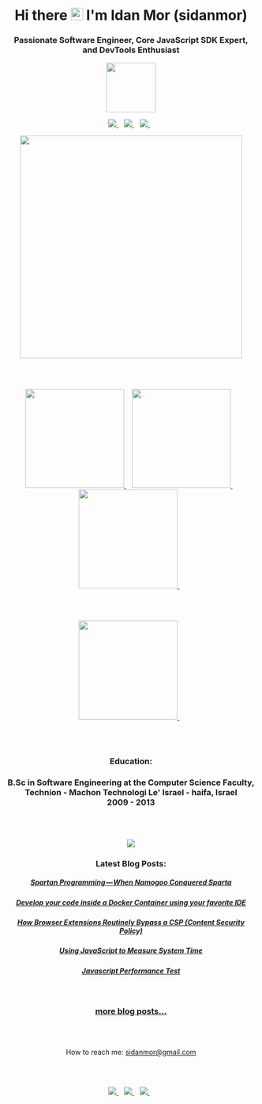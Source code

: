 <h1 align='center'>
  Hi there <a href="https://sidanmor.com/"><img src="https://media.giphy.com/media/hvRJCLFzcasrR4ia7z/giphy.gif"
      width="25px"></a> I'm Idan Mor (sidanmor)
</h1>

<h3 align='center'>
  Passionate Software Engineer, Core JavaScript SDK Expert, and DevTools Enthusiast
</h3>

<p align="center">
  <img src="https://media3.giphy.com/media/ln7z2eWriiQAllfVcn/200w.webp" width="100">
</p>

<p align='center'>
  <a href="https://sidanmor.com/">
    <img src="https://img.shields.io/badge/medium-%2312100E.svg?&style=for-the-badge&logo=medium&logoColor=white" />
  </a>&nbsp;&nbsp;
  <a href="https://stackoverflow.com/users/1118252/sidanmor">
    <img
      src="https://img.shields.io/badge/stack%20overflow-FE7A16?logo=stack-overflow&logoColor=white&style=for-the-badge" />
  </a>&nbsp;&nbsp;
  <a href="https://www.linkedin.com/in/idan-mor/">
    <img src="https://img.shields.io/badge/linkedin-%230077B5.svg?&style=for-the-badge&logo=linkedin&logoColor=white" />
  </a>&nbsp;&nbsp;

</p>

<p align="center">
  <img src="https://media.giphy.com/media/citBl9yPwnUOs/giphy.gif" width="450">
</p>

<br />
<br />

<p align="center">
  <a href="https://www.credly.com/badges/a9ab10f7-fb74-4b43-81cd-b2a1f855fbc5/public_url">
    <img src="https://images.credly.com/size/640x640/images/c7e9e836-0b6f-410d-b5fb-48297aa9c310/image.png" width="200">
  </a>&nbsp;&nbsp;

  <a href="https://www.credly.com/badges/dadb454c-b94a-427a-99ac-9c0f7af864ff/public_url">
    <img src="https://images.credly.com/size/340x340/images/690dd7e4-e88a-4e4e-8681-f3b9d1119b2e/image.png" width="200">
  </a>&nbsp;&nbsp;

  <a href="https://www.credly.com/org/microsoftgarage/badge/microsoft-global-hackathon-2024">
    <img src="https://images.credly.com/size/340x340/images/ac4d1eba-bbc1-42f9-aa64-d3149a99894a/image.png" width="200">
  </a>&nbsp;&nbsp;

  <p />

  <br />
  <br />

<p align="center">


  <a href="https://www.credly.com/badges/12d78629-f448-44c4-b9c9-ca620b4d456f/public_url">
    <img src="https://images.credly.com/size/680x680/images/552558a8-c905-4a43-ac5a-348657030cc9/image.png" width="200">
  </a>&nbsp;&nbsp;

  <p />

  <br />
  <br />

<h3 align='center'>
  Education:
</h3>
<h3 align='center'>
  B.Sc in Software Engineering at the Computer Science Faculty,<br />
  Technion - Machon Technologi Le' Israel - haifa, Israel<br />
  2009 - 2013
</h3>
<br />
<br />

<p align='center'>
  <img src="https://github-readme-stackoverflow.vercel.app/?userID=1118252&layout=xxxcompact">
</p>

<h3 align='center'>
  Latest Blog Posts:
</h3>

<h5 align='center'>
  <a href="https://sidanmor.com/when-namogoo-conquered-sparta-a7e62dec743b">Spartan Programming — When Namogoo Conquered
    Sparta</a>
</h5>

<h5 align='center'>
  <a href="https://sidanmor.com/run-and-debug-code-inside-docker-container-locally-5b121cfc858a">Develop your code
    inside a Docker Container using your favorite IDE</a>
</h5>

<h5 align='center'>
  <a href="https://sidanmor.com/how-browser-extensions-routinely-bypass-a-csp-content-security-policy-2d482767a672">How
    Browser Extensions Routinely Bypass a CSP (Content Security Policy)</a>
</h5>


<h5 align='center'>
  <a href="https://sidanmor.com/how-to-measure-cpu-time-via-javascript-43ca49382abf">Using JavaScript to Measure System
    Time</a>
</h5>


<h5 align='center'>
  <a href="https://sidanmor.com/javascript-performance-test-d09bde3c2976">Javascript Performance Test</a>
</h5>

<br />

<h3 align='center'>
  <a href="https://sidanmor.com">more blog posts...</a>
</h3>

<br />
<br />
<p align='center'>
  How to reach me: <a href='mailto:sidanmor@gmail.com'>sidanmor@gmail.com</a>
</p>
<br />
<br />

<p align='center'>
  <a href="https://sidanmor.com/">
    <img src="https://img.shields.io/badge/medium-%2312100E.svg?&style=for-the-badge&logo=medium&logoColor=white" />
  </a>&nbsp;&nbsp;
  <a href="https://stackoverflow.com/users/1118252/sidanmor">
    <img
      src="https://img.shields.io/badge/stack%20overflow-FE7A16?logo=stack-overflow&logoColor=white&style=for-the-badge" />
  </a>&nbsp;&nbsp;
  <a href="https://www.linkedin.com/in/idan-mor/">
    <img src="https://img.shields.io/badge/linkedin-%230077B5.svg?&style=for-the-badge&logo=linkedin&logoColor=white" />
  </a>&nbsp;&nbsp;

</p>
